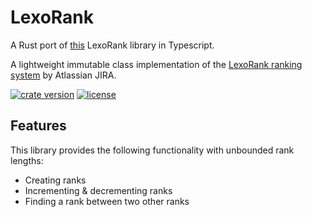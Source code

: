# LexoRank

A Rust port of [this](https://github.com/Kayron013/LexoRank) LexoRank library in Typescript.

A lightweight immutable class implementation of the [LexoRank ranking system](https://youtu.be/OjQv9xMoFbg) by Atlassian JIRA.

[![crate version](https://img.shields.io/crates/v/lexorank)](https://crates.io/crates/lexorank)
[![license](https://img.shields.io/github/license/kayron013/lexorank-rust)](https://github.com/Kayron013/lexorank-rust/blob/master/LICENSE)

## Features

This library provides the following functionality with unbounded rank lengths:

- Creating ranks
- Incrementing & decrementing ranks
- Finding a rank between two other ranks
